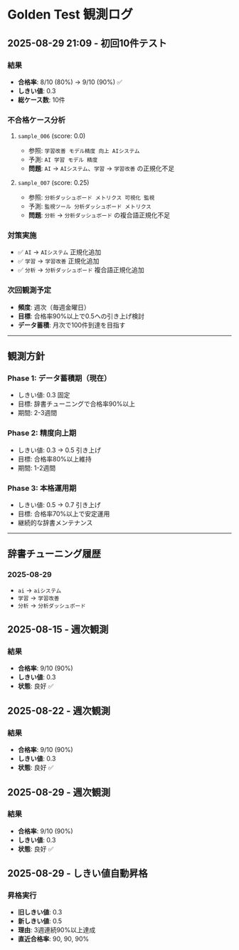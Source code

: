 # Golden Test 観測ログ

## 2025-08-29 21:09 - 初回10件テスト

### 結果
- **合格率**: 8/10 (80%) → 9/10 (90%) ✅
- **しきい値**: 0.3
- **総ケース数**: 10件

### 不合格ケース分析
1. `sample_006` (score: 0.0)
   - 参照: `学習改善 モデル精度 向上 AIシステム`
   - 予測: `AI 学習 モデル 精度`
   - **問題**: `AI` → `AIシステム`、`学習` → `学習改善` の正規化不足

2. `sample_007` (score: 0.25)
   - 参照: `分析ダッシュボード メトリクス 可視化 監視`
   - 予測: `監視ツール 分析ダッシュボード メトリクス`
   - **問題**: `分析` → `分析ダッシュボード` の複合語正規化不足

### 対策実施
- ✅ `AI` → `AIシステム` 正規化追加
- ✅ `学習` → `学習改善` 正規化追加  
- ✅ `分析` → `分析ダッシュボード` 複合語正規化追加

### 次回観測予定
- **頻度**: 週次（毎週金曜日）
- **目標**: 合格率90%以上で0.5への引き上げ検討
- **データ蓄積**: 月次で100件到達を目指す

---

## 観測方針

### Phase 1: データ蓄積期（現在）
- しきい値: 0.3 固定
- 目標: 辞書チューニングで合格率90%以上
- 期間: 2-3週間

### Phase 2: 精度向上期
- しきい値: 0.3 → 0.5 引き上げ
- 目標: 合格率80%以上維持
- 期間: 1-2週間

### Phase 3: 本格運用期
- しきい値: 0.5 → 0.7 引き上げ
- 目標: 合格率70%以上で安定運用
- 継続的な辞書メンテナンス

---

## 辞書チューニング履歴

### 2025-08-29
- `ai` → `aiシステム`
- `学習` → `学習改善`
- `分析` → `分析ダッシュボード`

## 2025-08-15 - 週次観測

### 結果
- **合格率**: 9/10 (90%)
- **しきい値**: 0.3
- **状態**: 良好 ✅

## 2025-08-22 - 週次観測

### 結果
- **合格率**: 9/10 (90%)
- **しきい値**: 0.3
- **状態**: 良好 ✅

## 2025-08-29 - 週次観測

### 結果
- **合格率**: 9/10 (90%)
- **しきい値**: 0.3
- **状態**: 良好 ✅


## 2025-08-29 - しきい値自動昇格

### 昇格実行
- **旧しきい値**: 0.3
- **新しきい値**: 0.5
- **理由**: 3週連続90%以上達成
- **直近合格率**: 90, 90, 90%

